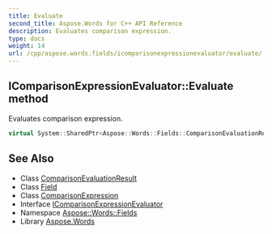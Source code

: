 ```yaml
---
title: Evaluate
second_title: Aspose.Words for C++ API Reference
description: Evaluates comparison expression.
type: docs
weight: 14
url: /cpp/aspose.words.fields/icomparisonexpressionevaluator/evaluate/
---
```

## IComparisonExpressionEvaluator::Evaluate method


Evaluates comparison expression.

```cpp
virtual System::SharedPtr<Aspose::Words::Fields::ComparisonEvaluationResult> Aspose::Words::Fields::IComparisonExpressionEvaluator::Evaluate(System::SharedPtr<Aspose::Words::Fields::Field> field, System::SharedPtr<Aspose::Words::Fields::ComparisonExpression> expression)=0
```

## See Also

* Class [ComparisonEvaluationResult](../../comparisonevaluationresult/)
* Class [Field](../../field/)
* Class [ComparisonExpression](../../comparisonexpression/)
* Interface [IComparisonExpressionEvaluator](../)
* Namespace [Aspose::Words::Fields](../../)
* Library [Aspose.Words](../../../)
